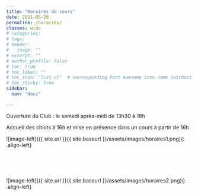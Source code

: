 ```yaml
---
title: "Horaires de cours"
date: 2021-05-20
permalink: /horaires/
classes: wide
# categories: 
# tags: 
# header:
#   image: ""
# excerpt: ""
# author_profile: false
# toc: true
# toc_label: ""
# toc_icon: "list-ul"  # corresponding Font Awesome icon name (without fa prefix)
# toc_sticky: true
sidebar:
  nav: "docs"

---
```


<div class="notice" markdown="1">

Ouverture du Club : le samedi après-midi de 13h30 à 18h

</div>

Accueil des chiots à 16h et mise en présence dans un cours à partir de 16h


![image-left]({{ site.url }}{{ site.baseurl }}/assets/images/horaires1.png){: .align-left}     
  
<br>
  
<br>
  
<br>

![image-left]({{ site.url }}{{ site.baseurl }}/assets/images/horaires2.png){: .align-left} 


